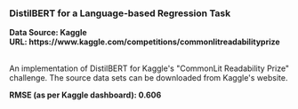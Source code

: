 <h3> DistilBERT for a Language-based Regression Task </h3>
<b> Data Source: Kaggle </b> </br>
<b> URL: https://www.kaggle.com/competitions/commonlitreadabilityprize</b> </br> </br>

An implementation of DistilBERT for Kaggle's "CommonLit Readability Prize" challenge. The source data sets can be downloaded from Kaggle's website.

**RMSE (as per Kaggle dashboard): 0.606**
